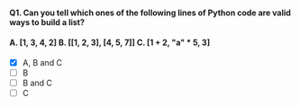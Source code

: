 #### Q1. Can you tell which ones of the following lines of Python code are valid ways to build a list?
#### A. [1, 3, 4, 2] B. [[1, 2, 3], [4, 5, 7]] C. [1 + 2, "a" * 5, 3]
- [x] A, B and C
- [ ] B
- [ ] B and C
- [ ] C
